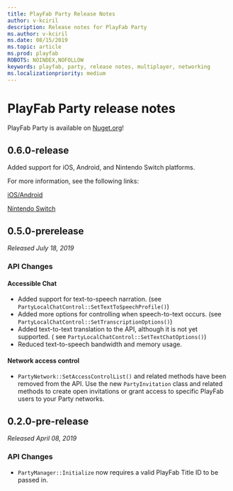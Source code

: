 ```yaml
---
title: PlayFab Party Release Notes
author: v-kciril
description: Release notes for PlayFab Party
ms.author: v-kciril
ms.date: 08/15/2019
ms.topic: article
ms.prod: playfab
ROBOTS: NOINDEX,NOFOLLOW
keywords: playfab, party, release notes, multiplayer, networking
ms.localizationpriority: medium
---
```


# PlayFab Party release notes

PlayFab Party is available on [Nuget.org](https://www.nuget.org/profiles/PlayFab)!

## 0.6.0-release

Added support for iOS, Android, and Nintendo Switch platforms. 

For more information, see the following links:

[iOS/Android](https://github.com/PlayFab/PlayFabParty/releases)

[Nintendo Switch](https://github.com/PlayFab/PlayFabPartySwitch/releases)


## 0.5.0-prerelease

*Released July 18, 2019*

### API Changes

#### Accessible Chat
* Added support for text-to-speech narration. (see `PartyLocalChatControl::SetTextToSpeechProfile()`)
* Added more options for controlling when speech-to-text occurs. (see `PartyLocalChatControl::SetTranscriptionOptions()`)
* Added text-to-text translation to the API, although it is not yet supported. ( see `PartyLocalChatControl::SetTextChatOptions()`)
* Reduced text-to-speech bandwidth and memory usage.

#### Network access control
* `PartyNetwork::SetAccessControlList()` and related methods have been removed from the API. Use the new `PartyInvitation` class and related methods to create open invitations or grant access to specific PlayFab users to your Party networks.

## 0.2.0-pre-release

*Released April 08, 2019*

### API Changes

* `PartyManager::Initialize` now requires a valid PlayFab Title ID to be passed in.
